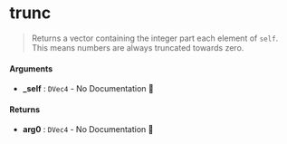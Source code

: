 # trunc

>  Returns a vector containing the integer part each element of `self`. This means numbers are
>  always truncated towards zero.

#### Arguments

- **\_self** : `DVec4` \- No Documentation 🚧

#### Returns

- **arg0** : `DVec4` \- No Documentation 🚧